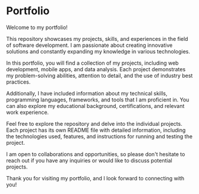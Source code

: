 # Portfolio

Welcome to my portfolio!

This repository showcases my projects, skills, and experiences in the field of software development. I am passionate about creating innovative solutions and constantly expanding my knowledge in various technologies.

In this portfolio, you will find a collection of my projects, including web development, mobile apps, and data analysis. Each project demonstrates my problem-solving abilities, attention to detail, and the use of industry best practices.

Additionally, I have included information about my technical skills, programming languages, frameworks, and tools that I am proficient in. You can also explore my educational background, certifications, and relevant work experience.

Feel free to explore the repository and delve into the individual projects. Each project has its own README file with detailed information, including the technologies used, features, and instructions for running and testing the project.

I am open to collaborations and opportunities, so please don't hesitate to reach out if you have any inquiries or would like to discuss potential projects.

Thank you for visiting my portfolio, and I look forward to connecting with you!



